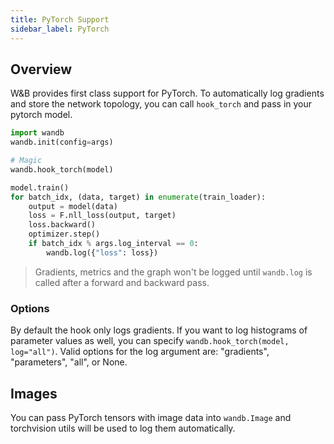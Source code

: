 ```yaml
---
title: PyTorch Support
sidebar_label: PyTorch
---
```


## Overview

W&B provides first class support for PyTorch. To automatically log gradients and store the network topology, you can call `hook_torch` and pass in your pytorch model.

```python
import wandb
wandb.init(config=args)

# Magic
wandb.hook_torch(model)

model.train()
for batch_idx, (data, target) in enumerate(train_loader):
    output = model(data)
    loss = F.nll_loss(output, target)
    loss.backward()
    optimizer.step()
    if batch_idx % args.log_interval == 0:
        wandb.log({"loss": loss})
```

> Gradients, metrics and the graph won't be logged until `wandb.log` is called after a forward and backward pass.

### Options

By default the hook only logs gradients. If you want to log histograms of parameter values as well, you can specify `wandb.hook_torch(model, log="all")`. Valid options for the log argument are: "gradients", "parameters", "all", or None.

## Images

You can pass PyTorch tensors with image data into `wandb.Image` and torchvision utils will be used to log them automatically.
